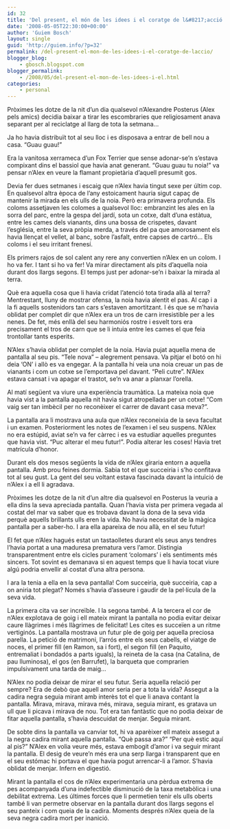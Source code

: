 ```yaml
---
id: 32
title: 'Del present, el món de les idees i el coratge de l&#8217;acció.'
date: '2008-05-05T22:30:00+00:00'
author: 'Guiem Bosch'
layout: single
guid: 'http://guiem.info/?p=32'
permalink: /del-present-el-mon-de-les-idees-i-el-coratge-de-laccio/
blogger_blog:
    - gbosch.blogspot.com
blogger_permalink:
    - /2008/05/del-present-el-mon-de-les-idees-i-el.html
categories:
    - personal
---
```


Pròximes les dotze de la nit d’un dia qualsevol n’Alexandre Posterus (Alex pels amics) decidia baixar a tirar les escombraries que religiosament anava separant per al reciclatge al llarg de tota la setmana…

Ja ho havia distribuït tot al seu lloc i es disposava a entrar de bell nou a casa. “Guau guau!”

Era la vanitosa xerrameca d’un Fox Terrier que sense adonar-se’n s’estava compixant dins el bassiol que havia anat generant. “Guau guau tu noia!” va pensar n’Alex en veure la flamant propietària d’aquell presumit gos.

Devia fer dues setmanes i escaig que n’Alex havia tingut sexe per últim cop. En qualsevol altra època de l’any estoicament hauria sigut capaç de mantenir la mirada en els ulls de la noia. Però era primavera profunda. Els coloms assetjaven les colomes a qualsevol lloc: embranzint les ales en la sorra del parc, entre la gespa del jardí, sota un cotxe, dalt d’una estàtua, entre les cames dels vianants, dins una bossa de crispetes, davant l’església, entre la seva pròpia merda, a través del pa que amorosament els havia llençat el vellet, al banc, sobre l’asfalt, entre capses de cartró… Els coloms i el seu irritant frenesí.

Els primers rajos de sol calent any rere any convertien n’Alex en un colom. I ho va fer. I tant si ho va fer! Va mirar directament als pits d’aquella noia durant dos llargs segons. El temps just per adonar-se’n i baixar la mirada al terra.

Què era aquella cosa que li havia cridat l’atenció tota tirada allà al terra? Mentrestant, lluny de mostrar ofensa, la noia havia alentit el pas. Al cap i a la fi aquells sostenidors tan cars s’estaven amortitzant. I és que se m’havia oblidat per complet dir que n’Alex era un tros de carn irresistible per a les nenes. De fet, més enllà del seu harmoniós rostre i esvelt tors era precisament el tros de carn que se li intuia entre les cames el que feia trontollar tants esperits.

N’Alex s’havia oblidat per complet de la noia. Havia pujat aquella mena de pantalla al seu pis. “Tele nova” – alegrement pensava. Va pitjar el botó on hi deia ‘ON’ i allò es va engegar. A la pantalla hi veia una noia creuar un pas de vianants i com un cotxe se l’emportava pel davant. “Peli cutre”. N’Alex estava cansat i va apagar el trastot, se’n va anar a planxar l’orella.

Al matí següent va viure una experiència traumàtica. La mateixa noia que havia vist a la pantalla aquella nit havia sigut atropellada per un cotxe! “Com vaig ser tan imbècil per no reconèixer el carrer de davant casa meva?”.

La pantalla ara li mostrava una aula que n’Alex reconeixia de la seva facultat i un examen. Posteriorment les notes de l’examen i el seu suspens. N’Alex no era estúpid, aviat se’n va fer càrrec i es va estudiar aquelles preguntes que havia vist. “Puc alterar el meu futur!”. Podia alterar les coses! Havia tret matrícula d’honor.

Durant els dos mesos següents la vida de n’Alex giraria entorn a aquella pantalla. Amb prou feines dormia. Sabia tot el que succeiria i s’ho confitava tot al seu gust. La gent del seu voltant estava fascinada davant la intuïció de n’Alex i a ell li agradava.

Pròximes les dotze de la nit d’un altre dia qualsevol en Posterus la veuria a ella dins la seva apreciada pantalla. Quan l’havia vista per primera vegada al costat del mar va saber que es trobava davant la dona de la seva vida perquè aquells brillants ulls eren la vida. No havia necessitat de la màgica pantalla per a saber-ho. I ara ella apareixa de nou allà, en el seu futur!

El fet que n’Alex hagués estat un tastaolletes durant els seus anys tendres l’havia portat a una maduresa prematura vers l’amor. Distingia transparentment entre els cicles purament ‘colomars’ i els sentiments més sincers. Tot sovint es demanava si en aquest temps que li havia tocat viure algú podria envellir al costat d’una altra persona.

I ara la tenia a ella en la seva pantalla! Com succeiria, què succeiria, cap a on aniria tot plegat? Només s’havia d’asseure i gaudir de la pel·lícula de la seva vida.

La primera cita va ser increïble. I la segona també. A la tercera el cor de n’Alex explotava de goig i ell mateix mirant la pantalla no podia evitar deixar caure llàgrimes i més llàgrimes de felicitat! Les cites es succeïen a un ritme vertiginós. La pantalla mostrava un futur ple de goig per aquella preciosa parella. La petició de matrimoni, l’arrós entre els seus cabells, el viatge de noces, el primer fill (en Ramon, sa i fort), el segon fill (en Paquito, entremaliat i bondadós a parts iguals), la reineta de la casa (na Catalina, de pau lluminosa), el gos (en Barrufet), la barqueta que comprarien impulsivament una tarda de maig…

N’Alex no podia deixar de mirar el seu futur. Seria aquella relació per sempre? Era de debò que aquell amor seria per a tota la vida? Assegut a la cadira negra seguia mirant amb interès tot el que li anava contant la pantalla. Mirava, mirava, mirava més, mirava, seguia mirant, es gratava un ull que li picava i mirava de nou. Tot era tan fantàstic que no podia deixar de fitar aquella pantalla, s’havia descuidat de menjar. Seguia mirant.

De sobte dins la pantalla va canviar tot, hi va aparèixer ell mateix assegut a la negra cadira mirant aquella pantalla. “Què passa ara?” “Per què estic aquí al pis?” N’Alex en volia veure més, estava embogit d’amor i va seguir mirant la pantalla. El desig de veure’n més era una serp llarga i transparent que en el seu estómac hi portava el que havia pogut arrencar-li a l’amor. S’havia oblidat de menjar. Infern en digestió.

Mirant la pantalla el cos de n’Alex experimentaria una pèrdua extrema de pes acompanyada d’una indefectible disminució de la taxa metabòlica i una debilitat extrema. Les últimes forces que li permetien tenir els ulls oberts també li van permetre observar en la pantalla durant dos llargs segons el seu panteix i com queia de la cadira. Moments després n’Alex queia de la seva negra cadira mort per inanició.